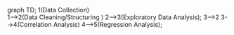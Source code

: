 graph TD;
    1(Data Collection)  
    1-->2(Data Cleaning/Structuring )
    2-->3(Exploratory Data Analysis);
    3-->2
    3-->4(Correlation Analysis)
    4-->5(Regression Analysis);
